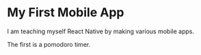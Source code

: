 # My First Mobile App

I am teaching myself React Native by making various mobile apps. 

The first is a pomodoro timer.
